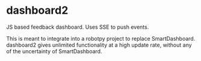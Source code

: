 # dashboard2
JS based feedback dashboard. Uses SSE to push events.

This is meant to integrate into a robotpy project to replace SmartDashboard. dashboard2 gives unlimited functionality at a high update rate, without any of the uncertainty of SmartDashboard.
